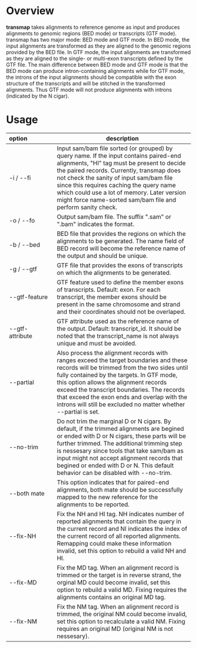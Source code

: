Overview
====
**transmap** takes alignments to reference genome as input and produces alignments to genomic regions (BED mode) or transcripts (GTF mode). transmap has two major mode: BED mode and GTF mode. In BED mode, the input alignments are transformed as they are aligned to the genomic regions provided by the BED file. In GTF mode, the input alignments are transformed as they are aligned to the single- or multi-exon transcripts defined by the GTF file. The main difference between BED mode and GTF mode is that the BED mode can produce intron-containing alignments while for GTF mode, the introns of the input alignments should be compatible with the exon structure of the transcripts and will be stitched in the transformed alignments. Thus GTF mode will not produce alignments with introns (indicated by the N cigar).

Usage
====
 | option&nbsp;&nbsp;&nbsp;&nbsp;&nbsp;&nbsp;&nbsp;&nbsp;&nbsp;&nbsp;&nbsp;&nbsp;&nbsp;&nbsp;&nbsp; | description
 ---- | ---- 
 -i / --fi | Input sam/bam file sorted (or grouped) by query name. If the input contains paired-end alignments, "HI" tag must be present to decide the paired records. Currently, transmap does not check the sanity of input sam/bam file since this requires caching the query name which could use a lot of memory. Later version might force name-sorted sam/bam file and perform sanity check.
-o / --fo | Output sam/bam file. The suffix ".sam" or ".bam" indicates the format.
-b / --bed | BED file that provides the regions on which the alignments to be generated. The name field of BED record will become the reference name of the output and should be unique.
-g / --gtf | GTF file that provides the exons of transcripts on which the alignments to be generated.
--gtf-feature | GTF feature used to define the member exons of transcripts. Default: exon. For each transcript, the member exons should be present in the same chromosome and strand and their coordinates should not be overlaped.
--gtf-attribute | GTF attribute used as the reference name of the output. Default: transcript_id. It should be noted that the transcript_name is not always unique and must be avoided.
--partial | Also process the alignment records with ranges exceed the target boundaries and these records will be trimmed from the two sides until fully contained by the targets. In GTF mode, this option allows the alignment records exceed the transcript boundaries. The records that exceed the exon ends and overlap with the introns will still be excluded no matter whether --partial is set.
--no-trim | Do not trim the marginal D or N cigars. By default, if the trimmed alignments are begined or ended with D or N cigars, these parts will be further trimmed. The additional trimming step is nessesary since tools that take sam/bam as input might not accept alignment records that begined or ended with D or N. This default behavior can be disabled with --no-trim.
--both mate |  This option indicates that for paired-end alignments, both mate should be successfully mapped to the new reference for the alignments to be reported.
--fix-NH | Fix the NH and HI tag. NH indicates number of reported alignments that contain the query in the current record and NI indicates the index of the current record of all reported alignments. Remapping  could make these information invalid, set this option to rebuild a valid NH and HI.
--fix-MD | Fix the MD tag. When an alignment record is trimmed or the target is in reverse strand, the orginal MD could become invalid, set this option to rebuild a valid MD. Fixing requires the alignments contains an original MD tag.
--fix-NM | Fix the NM tag. When an alignment record is trimmed, the original NM could become invalid, set this option to recalculate a valid NM. Fixing requires an original MD (original NM is not nessesary).
